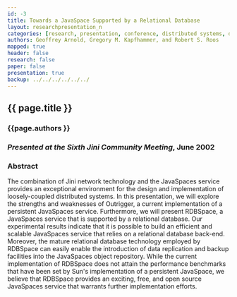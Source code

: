 ```yaml
---
id: -3
title: Towards a JavaSpace Supported by a Relational Database  
layout: researchpresentation_n
categories: [research, presentation, conference, distributed systems, databases]
authors: Geoffrey Arnold, Gregory M. Kapfhammer, and Robert S. Roos 
mapped: true 
header: false 
research: false 
paper: false
presentation: true
backup: ../../../../../../
---
```


## {{ page.title }} 

### {{page.authors }}

### <em>Presented at the Sixth Jini Community Meeting</em>, June 2002

### Abstract

The combination of Jini network technology and the JavaSpaces service provides an exceptional environment for the design
and implementation of loosely-coupled distributed systems. In this presentation, we will explore the strengths and
weaknesses of Outrigger, a current implementation of a persistent JavaSpaces service. Furthermore, we will present
RDBSpace, a JavaSpaces service that is supported by a relational database. Our experimental results indicate that it is
possible to build an efficient and scalable JavaSpaces service that relies on a relational database back-end. Moreover,
the mature relational database technology employed by RDBSpace can easily enable the introduction of data replication
and backup facilities into the JavaSpaces object repository. While the current implementation of RDBSpace does not
attain the performance benchmarks that have been set by Sun's implementation of a persistent JavaSpace, we believe that
RDBSpace provides an exciting, free, and open source JavaSpaces service that warrants further implementation efforts.

